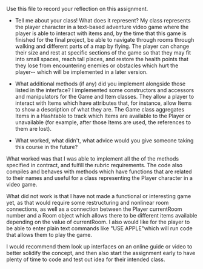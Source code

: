Use this file to record your reflection on this assignment.

- Tell me about your class! What does it represent? 
My class represents the player character in a text-based adventure video game where the player is able to interact with items and, by the time that this game is finished for the final project, be able to navigate through rooms through walking and different parts of a map by flying. The player can change their size and rest at specific sections of the game so that they may fit into small spaces, reach tall places, and restore the health points that they lose from encountering enemies or obstacles which hurt the player-- which will be implemented in a later version. 

- What additional methods (if any) did you implement alongside those listed in the interface?
I implemented some constructors and accessors and manipulators for the Game and Item classes. They allow a player to 
interact with Items which have attributes that, for instance, allow Items to show a description of what they are. The Game class
aggregates Items in a Hashtable to track which Items are available to the Player or unavailable (for example, after those Items are used, the references to them are lost). 

- What worked, what didn't, what advice would you give someone taking this course in the future?

What worked was that I was able to implement all the of the methods specified in contract, and fulfill the rubric requirements. The code also compiles and behaves with methods which have functions that are related to their names and useful for a class representing
the Player character in a video game. 

What did not work is that I have not made a functional or interesting game yet, as that would require some restructuring and nonlinear room connections, as well as a connection between the Player currentRoom number and a Room object which allows there to be different items available depending on the value of currentRoom. I also would like for the player to be able to enter plain text commands like "USE APPLE"which will run code that allows them to play the game. 

I would recommend them look up interfaces on an online guide or video to better solidify the concept, and then also start the assignment early to have plenty of time to code and test out idea for their intended class. 
